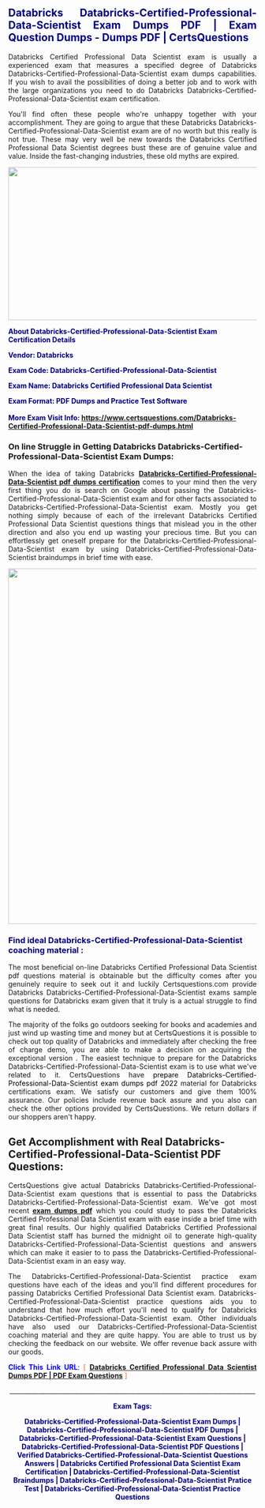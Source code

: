 <h2 style="text-align: justify;"><span style="color: #000080;">Databricks Databricks-Certified-Professional-Data-Scientist Exam Dumps PDF | Exam Question Dumps - Dumps PDF | CertsQuestions</span></h2>
<p style="text-align: justify;">Databricks Certified Professional Data Scientist exam is usually a experienced exam that measures a specified degree of Databricks  Databricks-Certified-Professional-Data-Scientist exam dumps capabilities. If you wish to avail the possibilities of doing a better job and to work with the large organizations you need to do Databricks Databricks-Certified-Professional-Data-Scientist exam certification.</p>
<p style="text-align: justify;">You'll find often these people who're unhappy together with your accomplishment. They are going to argue that these Databricks  Databricks-Certified-Professional-Data-Scientist exam are of no worth but this really is not true. These may very well be new towards the Databricks Certified Professional Data Scientist degrees bust these are of genuine value and value. Inside the fast-changing industries, these old myths are expired.</p>
<p><img style="display: block; margin-left: auto; margin-right: auto;" src="https://i.imgur.com/eaP4ae9.png" width="840" height="310" /></p>
<p><span style="color: #000080;"><strong>About Databricks-Certified-Professional-Data-Scientist Exam Certification Details</strong></span></p>
<p><span style="color: #000080;"><strong>Vendor: Databricks<br /></strong></span></p>
<p><span style="color: #000080;"><strong>Exam Code: Databricks-Certified-Professional-Data-Scientist</strong></span></p>
<p><span style="color: #000080;"><strong>Exam Name: Databricks Certified Professional Data Scientist</strong></span></p>
<p><span style="color: #000080;"><strong>Exam Format: PDF Dumps and Practice Test Software<br /><br />More Exam Visit Info: <span style="color: #ff6600;"><a href="https://www.certsquestions.com/Databricks-Certified-Professional-Data-Scientist-pdf-dumps.html">https://www.certsquestions.com/Databricks-Certified-Professional-Data-Scientist-pdf-dumps.html</a></span></strong></span></p>
<h3>On line Struggle in Getting Databricks Databricks-Certified-Professional-Data-Scientist Exam Dumps:</h3>
<p style="text-align: justify;">When the idea of taking Databricks <a href="https://www.certsquestions.com/Databricks-Certified-Professional-Data-Scientist-pdf-dumps.html"><strong> Databricks-Certified-Professional-Data-Scientist pdf dumps certification</strong></a> comes to your mind then the very first thing you do is search on Google about passing the Databricks-Certified-Professional-Data-Scientist exam and for other facts associated to Databricks-Certified-Professional-Data-Scientist exam. Mostly you get nothing simply because of each of the irrelevant Databricks Certified Professional Data Scientist questions things that mislead you in the other direction and also you end up wasting your precious time. But you can effortlessly get oneself prepare for the Databricks-Certified-Professional-Data-Scientist exam by using Databricks-Certified-Professional-Data-Scientist braindumps in brief time with ease.</p>
<p><a href="https://www.certsquestions.com/Databricks-Certified-Professional-Data-Scientist-pdf-dumps.html"><img style="display: block; margin-left: auto; margin-right: auto;" src="https://i.imgur.com/pxhoKQ2.png" width="720" /></a></p>
<h3><span style="color: #000080;">Find ideal  Databricks-Certified-Professional-Data-Scientist coaching material :</span></h3>
<p style="text-align: justify;">The most beneficial on-line Databricks Certified Professional Data Scientist pdf questions material is obtainable but the difficulty comes after you genuinely require to seek out it and luckily Certsquestions.com provide Databricks Databricks-Certified-Professional-Data-Scientist exams sample questions for Databricks  exam given that it truly is a actual struggle to find what is needed.</p>
<p style="text-align: justify;">The majority of the folks go outdoors seeking for books and academies and just wind up wasting time and money but at CertsQuestions it is possible to check out top quality of Databricks  and immediately after checking the free of charge demo, you are able to make a decision on acquiring the exceptional version . The easiest technique to prepare for the Databricks Databricks-Certified-Professional-Data-Scientist exam is to use what we've related to it. CertsQuestions have <span style="color: #000000;">prepare Databricks-Certified-Professional-Data-Scientist exam dumps pdf 2022</span> material for Databricks certifications exam. We satisfy our customers and give them 100% assurance. Our policies include revenue back assure and you also can check the other options provided by CertsQuestions. We return dollars if our shoppers aren't happy.</p>
<h2>Get Accomplishment with Real Databricks-Certified-Professional-Data-Scientist PDF Questions:</h2>
<p style="text-align: justify;">CertsQuestions give actual Databricks Databricks-Certified-Professional-Data-Scientist exam questions that is essential to pass the Databricks  Databricks-Certified-Professional-Data-Scientist exam. We've got most recent<strong>&nbsp;<a href="https://www.certsquestions.com/">exam dumps pdf</a></strong>&nbsp;which you could study to pass the Databricks Certified Professional Data Scientist exam with ease inside a brief time with great final results. Our highly qualified Databricks Certified Professional Data Scientist staff has burned the midnight oil to generate high-quality Databricks-Certified-Professional-Data-Scientist questions and answers which can make it easier to to pass the Databricks-Certified-Professional-Data-Scientist exam in an easy way.</p>
<p style="text-align: justify;">The Databricks-Certified-Professional-Data-Scientist practice exam questions have each of the ideas and you'll find different procedures for passing Databricks Certified Professional Data Scientist exam. Databricks-Certified-Professional-Data-Scientist practice questions aids you to understand that how much effort you'll need to qualify for Databricks  Databricks-Certified-Professional-Data-Scientist exam. Other individuals have also used our Databricks-Certified-Professional-Data-Scientist coaching material and they are quite happy. You are able to trust us by checking the feedback on our website. We offer revenue back assure with our goods.</p>
<p style="text-align: justify;"><span style="color: #0000ff;"><strong>Click This Link URL</strong>:</span> <span style="color: #ff6600;">[ <strong><a href="https://www.certsquestions.com/databricks-certified-professional-data-scientist-certification.html">Databricks Certified Professional Data Scientist Dumps PDF | PDF Exam Questions</a></strong> ]</span></p>
<p style="text-align: center;">______________________________________________________________________________</p>
<p style="text-align: center;"><span style="color: #000080;"><strong>Exam Tags:</strong></span></p>
<p style="text-align: center;"><span style="color: #000080;"><strong>Databricks-Certified-Professional-Data-Scientist Exam Dumps | Databricks-Certified-Professional-Data-Scientist PDF Dumps | Databricks-Certified-Professional-Data-Scientist Exam Questions | Databricks-Certified-Professional-Data-Scientist PDF Questions | Verified Databricks-Certified-Professional-Data-Scientist Questions Answers | Databricks Certified Professional Data Scientist Exam Certification | Databricks-Certified-Professional-Data-Scientist Braindumps | Databricks-Certified-Professional-Data-Scientist Pratice Test | Databricks-Certified-Professional-Data-Scientist Practice Questions</strong></span></p>
